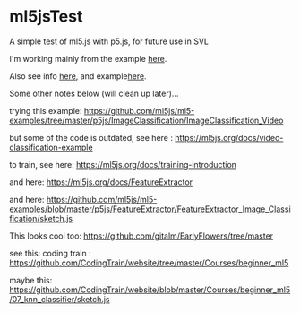 # ml5jsTest
A simple test of ml5.js with p5.js, for future use in SVL


I'm working mainly from the example [here](https://github.com/CodingTrain/website/tree/master/Courses/beginner_ml5/06_feature_extractor_load_save).

Also see info [here](https://github.com/ml5js/ml5-library), and example[here](https://github.com/ml5js/ml5-examples).

Some other notes below (will clean up later)...


trying this example:
https://github.com/ml5js/ml5-examples/tree/master/p5js/ImageClassification/ImageClassification_Video

but some of the code is outdated, see here : https://ml5js.org/docs/video-classification-example

to train, see here: https://ml5js.org/docs/training-introduction

and here: https://ml5js.org/docs/FeatureExtractor

and here: https://github.com/ml5js/ml5-examples/blob/master/p5js/FeatureExtractor/FeatureExtractor_Image_Classification/sketch.js

This looks cool too: https://github.com/gitalm/EarlyFlowers/tree/master

see this: coding train : https://github.com/CodingTrain/website/tree/master/Courses/beginner_ml5

maybe this: https://github.com/CodingTrain/website/blob/master/Courses/beginner_ml5/07_knn_classifier/sketch.js

